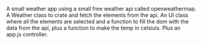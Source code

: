 A small weather app using a small free weather api called openweathermap. A Weather class to crate and fetch the elements from the api. An UI class
where all the elements are selected and a function to fill the dom with the data from the api, plus a function to make the temp in celsiuis.
Plus an app.js controller.
